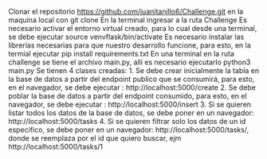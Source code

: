 Clonar el repositorio https://github.com/juanitanjllo6/Challenge.git en la maquina local con git clone
En la terminal ingresar a la ruta Challenge
Es necesario activar el entorno virtual creado, para lo cual desde una terminal, se debe ejecutar source venvflask/bin/activate 
Es necesario instalar las librerías necesarias para que nuestro desarrollo funcione, para esto, en la termial ejecutar pip install requirements.txt
En una terminal en la ruta challenge se tiene el archivo main.py, allí es necesario ejecutarlo python3 main.py
Se tienen 4 clases creadas:
    1. Se debe crear inicialmente la tabla en la base de datos a partir del endpoint publico que se consumirá, para esto, en el navegador, se debe ejecutar : http://localhost:5000/create
    2. Se debe poblar la base de datos a partir del endpoint consumido, para esto, en el navegador, se debe ejecutar : 
    http://localhost:5000/insert
    3. Si se quieren listar todos los datos de la base de datos, se debe poner en un navegador: http://localhost:5000/tasks
    4. Si se quieren filtrar solo los datos de un id especifico, se debe poner en un navegador: http://localhost:5000/tasks/<id>, donde <id> se reemplaza por el id que quiero buscar, ejm     http://localhost:5000/tasks/1

